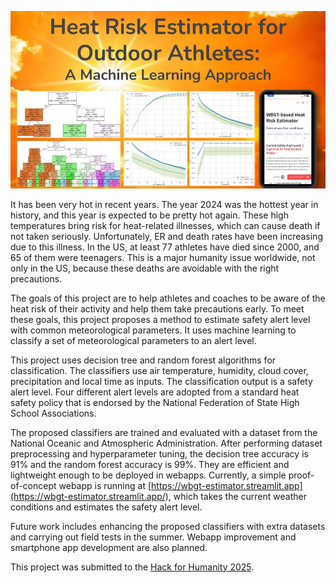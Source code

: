 <!--
## WBGT-based Heat Risk Estimation for Outdoor Athletes: A Machine Learning Approach
-->

<p align="center">
  <img src="images/logo.jpg" width="750" />
</p>

It has been very hot in recent years. The year 2024 was the hottest year in history, and this year is expected to be pretty hot again. These high temperatures bring risk for heat-related illnesses, which can cause death if not taken seriously. Unfortunately, ER and death rates have been increasing due to this illness. In the US, at least 77 athletes have died since 2000, and 65 of them were teenagers. This is a major humanity issue worldwide, not only in the US, because these deaths are avoidable with the right precautions. 

The goals of this project are to help athletes and coaches to be aware of the heat risk of their activity and help them take precautions early. To meet these goals, this project proposes a method to estimate safety alert level with common meteorological parameters. It uses machine learning to classify a set of meteorological parameters to an alert level.

This project uses decision tree and random forest algorithms for classification. The classifiers use air temperature, humidity, cloud cover, precipitation and local time as inputs. The classification output is a safety alert level. Four different alert levels are adopted from a standard heat safety policy that is endorsed by the National Federation of State High School Associations.

The proposed classifiers are trained and evaluated with a dataset from the National Oceanic and Atmospheric Administration. After performing dataset preprocessing and hyperparameter tuning, the decision tree accuracy is 91% and the random forest accuracy is 99%. They are efficient and lightweight enough to be deployed in webapps. Currently, a simple proof-of-concept webapp is running at [https://wbgt-estimator.streamlit.app](https://wbgt-estimator.streamlit.app/), which takes the current weather conditions and estimates the safety alert level.  

Future work includes enhancing the proposed classifiers with extra datasets and carrying out field tests in the summer. Webapp improvement and smartphone app development are also planned. 

This project was submitted to the [Hack for Humanity 2025](https://hack-for-humanity-25.devpost.com/). 

